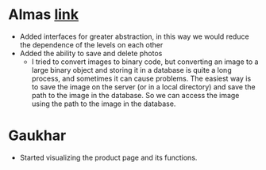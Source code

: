 # Almas [link](https://github.com/SuleymanDemirelKazakhstan/diploma-project-team-spirit/tree/backend/backend)
* Added interfaces for greater abstraction, in this way we would reduce the dependence of the levels on each other
* Added the ability to save and delete photos
  * I tried to convert images to binary code, but converting an image to a large binary object and storing it in a database is quite a long process, and sometimes it can cause problems. The easiest way is to save the image on the server (or in a local directory) and save the path to the image in the database. So we can access the image using the path to the image in the database.

# Gaukhar 
* Started visualizing the product page and its functions.
